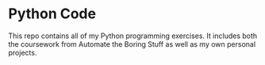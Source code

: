 # Python Code
This repo contains all of my Python programming exercises. It includes both the coursework from Automate the Boring Stuff as well as my own personal projects. 
